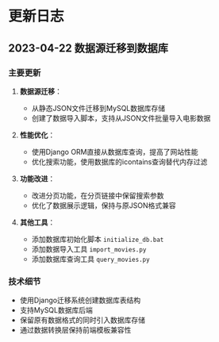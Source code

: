 # 更新日志

## 2023-04-22 数据源迁移到数据库

### 主要更新
1. **数据源迁移**：
   - 从静态JSON文件迁移到MySQL数据库存储
   - 创建了数据导入脚本，支持从JSON文件批量导入电影数据

2. **性能优化**：
   - 使用Django ORM直接从数据库查询，提高了网站性能
   - 优化搜索功能，使用数据库的icontains查询替代内存过滤

3. **功能改进**：
   - 改进分页功能，在分页链接中保留搜索参数
   - 优化了数据展示逻辑，保持与原JSON格式兼容

4. **其他工具**：
   - 添加数据库初始化脚本 `initialize_db.bat`
   - 添加数据导入工具 `import_movies.py`
   - 添加数据库查询工具 `query_movies.py`

### 技术细节
- 使用Django迁移系统创建数据库表结构
- 支持MySQL数据库后端
- 保留原有数据格式的同时引入数据库存储
- 通过数据转换层保持前端模板兼容性 